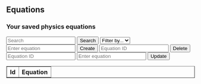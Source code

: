 <head>
	<script src="https://ajax.googleapis.com/ajax/libs/jquery/3.6.1/jquery.min.js"></script>
</head>

## Equations

<h3>Your saved physics equations</h3>

<!-- Features:
- Create, edit, and delete equations
- Save equations to a database
- View equations in a table
- Add tags for CB unit and topic
- Search equations
- Filter by tags -->

<!-- Create inputs for search and filter -->

<input id="search" placeholder="Search">
<button onclick="searchEquation()">Search</button>
<select id="filter">
	<option>Filter by...</option>
	<option>Test tag</option>
</select>

<!-- Create inputs for CRUD -->

<input id="equation" placeholder="Enter equation">
<!-- <input id="cbunit" placeholder="CB Unit">
<input id="cbtopic" placeholder="CB Topic"> -->
<!-- <input id="tags" placeholder="Tags"> -->
<button onclick="createEquation()">Create</button>

<input id="deleteid" placeholder="Equation ID">
<button onclick="deleteEquation()">Delete</button>

<input id="updateid" placeholder="Equation ID">
<input id="updateequation" placeholder="Enter equation">
<!-- <input id="updatecbunit" placeholder="CB Unit">
<input id="updatecbtopic" placeholder="CB Topic">
<input id="updatetags" placeholder="Tags"> -->
<button onclick="updateEquation()">Update</button>

<!-- Create table to display equations -->

<table id="equationsTable" border="1" style="border-collapse: collapse;">
		<tr>
				<th>Id</th>
				<th>Equation</th>
				<!-- <th>CB Unit</th> -->
				<!-- <th>CB Topic</th> -->
				<!-- <th>Tags</th> -->
		</tr>
		<tr>
				<!-- <td>0</td> -->
				<!-- <td>F=ma</td> -->
				<!-- <td>1</td> -->
				<!-- <td>1.1 Newton's Laws</td> -->
				<!-- <td>physics, newton's laws, force, mass, acceleration</td> -->
		</tr>
</table>

<!-- Create script to handle CRUD -->

<script>
	// fetch from database
	const resultContainer = document.getElementById("equationsTable");

	const equation_url = "https://hetvitrivedi.tk/api/equation";
	const person_url = "https://hetvitrivedi.tk/api/person";
	
	// TODO: get person id from person database
	if (sessionStorage.getItem("id") == null) {
		const person_id = 36; // tester for now
	} else {
		const person_id = sessionStorage.getItem("id");
	}

	const get_url = equation_url + "/" + person_id;

	// prepare fetch GET options
	const options = {
    method: 'GET', // *GET, POST, PUT, DELETE, etc.
    mode: 'cors', // no-cors, *cors, same-origin
    cache: 'default', // *default, no-cache, reload, force-cache, only-if-cached
    credentials: 'same-origin', // include, same-origin, omit
    headers: {
      'Content-Type': 'application/json'
      // 'Content-Type': 'application/x-www-form-urlencoded',
    },
  };
  // prepare fetch PUT options, clones with JS Spread Operator (...)
  const post_options = {...options, method: 'POST'}; // clones and replaces method

	// fetch equations
	fetch(get_url, options)
    // response is a RESTful "promise" on any successful fetch
    .then(response => {
      // check for response errors
      if (response.status !== 200) {
        error('GET API response failure: ' + response.status);
        return;
      }
      // valid response will have JSON data
      response.json().then(data => {
        console.log(data);
				// TODO: display data in table
				// add 'text' to equation table
				for (let i = 0; i < data.length; i++) {
					let row = resultContainer.insertRow(i+1);
					let id = row.insertCell(0);
					let equation = row.insertCell(1);
					// let cbunit = row.insertCell(2);
					// let cbtopic = row.insertCell(3);
					// let tags = row.insertCell(4);
					id.innerHTML = data[i].id;
					equation.innerHTML = data[i].text;
					// cbunit.innerHTML = data[i].cbunit;
					// cbtopic.innerHTML = data[i].cbtopic;
					// tags.innerHTML = data[i].tags;
				}
			});
		})
		// catch fetch errors (ie Nginx ACCESS to server blocked)
  .catch(err => {
  	error(err + " " + get_url);
		console.log(err);
  });

	/* Delete equation */
	function deleteEquation() {

		const id = document.getElementById("deleteid").value;
		const delete_url = equation_url + "/delete/" + person_id;

		fetch(delete_url + "/" + id, post_options)
			.then(response => {
				if (response.status !== 200) {
					error('DELETE API response failure: ' + response.status);
					return;
				}
				response.json().then(data => {
					console.log(data);
					// update table by removing row with id
					for (let i = 0; i < resultContainer.rows.length; i++) {
						if (resultContainer.rows[i].cells[0].innerHTML == id) {
							resultContainer.deleteRow(i);
							break;
						}
					}
				});
			})
			.catch(err => {
				error(err + " " + delete_url);
				console.log(err);
			});
	}

	/* Create equation */
	function createEquation() {

		const equation = document.getElementById("equation").value;
		// encode URI to handle special characters
		const equation_encoded = encodeURIComponent(equation);
		const create_url = equation_url + "/create?person_id=" + person_id + "&text=" + equation_encoded;

		// This one is a RequestParam in backend
		
		fetch(create_url, post_options)
			.then(response => {
				if (response.status !== 200) {
					error('CREATE API response failure: ' + response.status);
					return;
				}
				response.json().then(data => {
					console.log(data);
					// update table by adding row with id
					let row = resultContainer.insertRow(resultContainer.rows.length);
					let id = row.insertCell(0);
					let equation = row.insertCell(1);
					// let cbunit = row.insertCell(2);
					// let cbtopic = row.insertCell(3);
					// let tags = row.insertCell(4);
					id.innerHTML = data.id;
					equation.innerHTML = data.text;
					// cbunit.innerHTML = data.cbunit;
					// cbtopic.innerHTML = data.cbtopic;
					// tags.innerHTML = data.tags;
				});
			})

		// clear input fields
		document.getElementById("equation").value = "";
	}

	/* Update equation */
	function updateEquation() {

		const id = document.getElementById("updateid").value;
		const equation = document.getElementById("updateequation").value;
		// encode URI to handle special characters
		const equation_encoded = encodeURIComponent(equation);
		const update_url = equation_url + "/update/" + person_id;

		fetch(update_url + "/" + id + "?text=" + equation_encoded, post_options)
			.then(response => {
				if (response.status !== 200) {
					error('UPDATE API response failure: ' + response.status);
					return;
				}
				response.json().then(data => {
					console.log(data);
					// update table by updating row with id
					for (let i = 0; i < resultContainer.rows.length; i++) {
						if (resultContainer.rows[i].cells[0].innerHTML == id) {
							resultContainer.rows[i].cells[1].innerHTML = equation;
							break;
						}
					}
				});
			})
			.catch(err => {
				error(err + " " + update_url);
				console.log(err);
			});
	}

	/* Search equation */

	function searchEquation() {

		const search = document.getElementById("search").value;
		// encode URI to handle special characters
		const search_encoded = encodeURIComponent(search);
		const search_url = equation_url + "/search/" + person_id + "?text=" + search_encoded;

		fetch(search_url, options)
			.then(response => {
				if (response.status !== 200) {
					error('SEARCH API response failure: ' + response.status);
					return;
				}
				response.json().then(data => {
					console.log(data);
					// update table by removing all rows
					for (let i = resultContainer.rows.length - 1; i > 0; i--) {
						resultContainer.deleteRow(i);
					}
					// add 'text' to equation table
					for (let i = 0; i < data.length; i++) {
						let row = resultContainer.insertRow(i+1);
						let id = row.insertCell(0);
						let equation = row.insertCell(1);
						// let cbunit = row.insertCell(2);
						// let cbtopic = row.insertCell(3);
						// let tags = row.insertCell(4);
						id.innerHTML = data[i].id;
						equation.innerHTML = data[i].text;
						// cbunit.innerHTML = data[i].cbunit;
						// cbtopic.innerHTML = data[i].cbtopic;
						// tags.innerHTML = data[i].tags;
					}
				});
			})
			.catch(err => {
				error(err + " " + search_url);
				console.log(err);
			});
	}

</script>